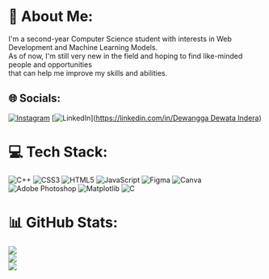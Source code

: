 # 💫 About Me:
I'm a second-year Computer Science student with interests in Web Development and Machine Learning Models.<br>As of now, I'm still very new in the field and hoping to find like-minded people and opportunities<br>that can help me improve my skills and abilities.


## 🌐 Socials:
[![Instagram](https://img.shields.io/badge/Instagram-%23E4405F.svg?logo=Instagram&logoColor=white)](https://instagram.com/dewanggadewata) [![LinkedIn](https://img.shields.io/badge/LinkedIn-%230077B5.svg?logo=linkedin&logoColor=white)]([https://linkedin.com/in/Dewangga Dewata Indera](https://www.linkedin.com/in/dewangga-dewata-indera-004ba320a/)) 

# 💻 Tech Stack:
![C++](https://img.shields.io/badge/c++-%2300599C.svg?style=for-the-badge&logo=c%2B%2B&logoColor=white) ![CSS3](https://img.shields.io/badge/css3-%231572B6.svg?style=for-the-badge&logo=css3&logoColor=white) ![HTML5](https://img.shields.io/badge/html5-%23E34F26.svg?style=for-the-badge&logo=html5&logoColor=white) ![JavaScript](https://img.shields.io/badge/javascript-%23323330.svg?style=for-the-badge&logo=javascript&logoColor=%23F7DF1E) ![Figma](https://img.shields.io/badge/figma-%23F24E1E.svg?style=for-the-badge&logo=figma&logoColor=white) ![Canva](https://img.shields.io/badge/Canva-%2300C4CC.svg?style=for-the-badge&logo=Canva&logoColor=white) ![Adobe Photoshop](https://img.shields.io/badge/adobe%20photoshop-%2331A8FF.svg?style=for-the-badge&logo=adobe%20photoshop&logoColor=white) ![Matplotlib](https://img.shields.io/badge/Matplotlib-%23ffffff.svg?style=for-the-badge&logo=Matplotlib&logoColor=black) ![C](https://img.shields.io/badge/c-%2300599C.svg?style=for-the-badge&logo=c&logoColor=white)
# 📊 GitHub Stats:
![](https://github-readme-stats.vercel.app/api?username=DewanggaDew&theme=dark&hide_border=false&include_all_commits=true&count_private=true)<br/>
![](https://github-readme-streak-stats.herokuapp.com/?user=DewanggaDew&theme=dark&hide_border=false)<br/>
![](https://github-readme-stats.vercel.app/api/top-langs/?username=DewanggaDew&theme=dark&hide_border=false&include_all_commits=true&count_private=true&layout=compact)

<!-- Proudly created with GPRM ( https://gprm.itsvg.in ) -->
